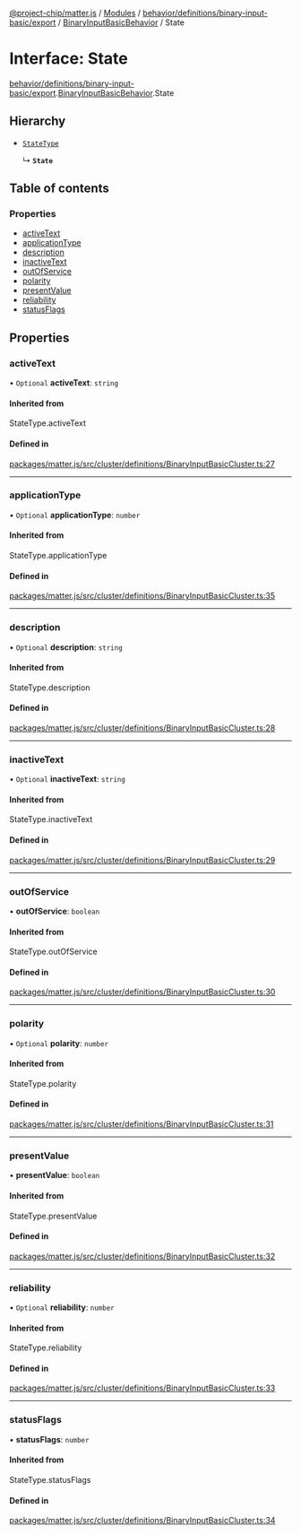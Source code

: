 [@project-chip/matter.js](../README.md) / [Modules](../modules.md) / [behavior/definitions/binary-input-basic/export](../modules/behavior_definitions_binary_input_basic_export.md) / [BinaryInputBasicBehavior](../modules/behavior_definitions_binary_input_basic_export.BinaryInputBasicBehavior.md) / State

# Interface: State

[behavior/definitions/binary-input-basic/export](../modules/behavior_definitions_binary_input_basic_export.md).[BinaryInputBasicBehavior](../modules/behavior_definitions_binary_input_basic_export.BinaryInputBasicBehavior.md).State

## Hierarchy

- [`StateType`](../modules/behavior_definitions_binary_input_basic_export._internal_.md#statetype)

  ↳ **`State`**

## Table of contents

### Properties

- [activeText](behavior_definitions_binary_input_basic_export.BinaryInputBasicBehavior.State.md#activetext)
- [applicationType](behavior_definitions_binary_input_basic_export.BinaryInputBasicBehavior.State.md#applicationtype)
- [description](behavior_definitions_binary_input_basic_export.BinaryInputBasicBehavior.State.md#description)
- [inactiveText](behavior_definitions_binary_input_basic_export.BinaryInputBasicBehavior.State.md#inactivetext)
- [outOfService](behavior_definitions_binary_input_basic_export.BinaryInputBasicBehavior.State.md#outofservice)
- [polarity](behavior_definitions_binary_input_basic_export.BinaryInputBasicBehavior.State.md#polarity)
- [presentValue](behavior_definitions_binary_input_basic_export.BinaryInputBasicBehavior.State.md#presentvalue)
- [reliability](behavior_definitions_binary_input_basic_export.BinaryInputBasicBehavior.State.md#reliability)
- [statusFlags](behavior_definitions_binary_input_basic_export.BinaryInputBasicBehavior.State.md#statusflags)

## Properties

### activeText

• `Optional` **activeText**: `string`

#### Inherited from

StateType.activeText

#### Defined in

[packages/matter.js/src/cluster/definitions/BinaryInputBasicCluster.ts:27](https://github.com/project-chip/matter.js/blob/904d0c9b952b91f28a21803759c5e5c66ee4d272/packages/matter.js/src/cluster/definitions/BinaryInputBasicCluster.ts#L27)

___

### applicationType

• `Optional` **applicationType**: `number`

#### Inherited from

StateType.applicationType

#### Defined in

[packages/matter.js/src/cluster/definitions/BinaryInputBasicCluster.ts:35](https://github.com/project-chip/matter.js/blob/904d0c9b952b91f28a21803759c5e5c66ee4d272/packages/matter.js/src/cluster/definitions/BinaryInputBasicCluster.ts#L35)

___

### description

• `Optional` **description**: `string`

#### Inherited from

StateType.description

#### Defined in

[packages/matter.js/src/cluster/definitions/BinaryInputBasicCluster.ts:28](https://github.com/project-chip/matter.js/blob/904d0c9b952b91f28a21803759c5e5c66ee4d272/packages/matter.js/src/cluster/definitions/BinaryInputBasicCluster.ts#L28)

___

### inactiveText

• `Optional` **inactiveText**: `string`

#### Inherited from

StateType.inactiveText

#### Defined in

[packages/matter.js/src/cluster/definitions/BinaryInputBasicCluster.ts:29](https://github.com/project-chip/matter.js/blob/904d0c9b952b91f28a21803759c5e5c66ee4d272/packages/matter.js/src/cluster/definitions/BinaryInputBasicCluster.ts#L29)

___

### outOfService

• **outOfService**: `boolean`

#### Inherited from

StateType.outOfService

#### Defined in

[packages/matter.js/src/cluster/definitions/BinaryInputBasicCluster.ts:30](https://github.com/project-chip/matter.js/blob/904d0c9b952b91f28a21803759c5e5c66ee4d272/packages/matter.js/src/cluster/definitions/BinaryInputBasicCluster.ts#L30)

___

### polarity

• `Optional` **polarity**: `number`

#### Inherited from

StateType.polarity

#### Defined in

[packages/matter.js/src/cluster/definitions/BinaryInputBasicCluster.ts:31](https://github.com/project-chip/matter.js/blob/904d0c9b952b91f28a21803759c5e5c66ee4d272/packages/matter.js/src/cluster/definitions/BinaryInputBasicCluster.ts#L31)

___

### presentValue

• **presentValue**: `boolean`

#### Inherited from

StateType.presentValue

#### Defined in

[packages/matter.js/src/cluster/definitions/BinaryInputBasicCluster.ts:32](https://github.com/project-chip/matter.js/blob/904d0c9b952b91f28a21803759c5e5c66ee4d272/packages/matter.js/src/cluster/definitions/BinaryInputBasicCluster.ts#L32)

___

### reliability

• `Optional` **reliability**: `number`

#### Inherited from

StateType.reliability

#### Defined in

[packages/matter.js/src/cluster/definitions/BinaryInputBasicCluster.ts:33](https://github.com/project-chip/matter.js/blob/904d0c9b952b91f28a21803759c5e5c66ee4d272/packages/matter.js/src/cluster/definitions/BinaryInputBasicCluster.ts#L33)

___

### statusFlags

• **statusFlags**: `number`

#### Inherited from

StateType.statusFlags

#### Defined in

[packages/matter.js/src/cluster/definitions/BinaryInputBasicCluster.ts:34](https://github.com/project-chip/matter.js/blob/904d0c9b952b91f28a21803759c5e5c66ee4d272/packages/matter.js/src/cluster/definitions/BinaryInputBasicCluster.ts#L34)
